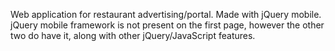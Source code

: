 Web application for restaurant advertising/portal. Made with jQuery mobile. jQuery mobile framework is not present on the first page, however the other two do
have it, along with other jQuery/JavaScript features.